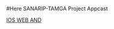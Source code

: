 #Here SANARIP-TAMGA Project Appcast

[IOS ](https://github.com/PutInByte/uved-appcast/blob/main/appcast-ios.xml)
[WEB ](https://github.com/PutInByte/uved-appcast/blob/main/appcast-web.xml)
[AND ](https://github.com/PutInByte/uved-appcast/blob/main/appcast-and.xml)
